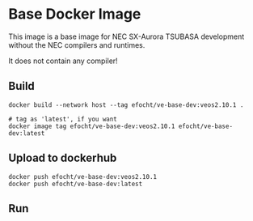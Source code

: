 # Base Docker Image

This image is a base image for NEC SX-Aurora TSUBASA development
without the NEC compilers and runtimes.

It does not contain any compiler!

## Build

```
docker build --network host --tag efocht/ve-base-dev:veos2.10.1 .

# tag as 'latest', if you want
docker image tag efocht/ve-base-dev:veos2.10.1 efocht/ve-base-dev:latest
```

## Upload to dockerhub
```
docker push efocht/ve-base-dev:veos2.10.1
docker push efocht/ve-base-dev:latest
```

## Run


